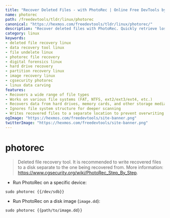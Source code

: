 ```yaml
---
title: "Recover Deleted Files - with PhotoRec | Online Free DevTools by Hexmos"
name: photorec
path: /freedevtools/tldr/linux/photorec
canonical: "https://hexmos.com/freedevtools/tldr/linux/photorec/"
description: "Recover deleted files with PhotoRec. Quickly retrieve lost data from various file systems and storage media. Free online tool, no registration required."
category: linux
keywords:
- deleted file recovery linux
- data recovery tool linux
- file undelete linux
- photorec file recovery
- digital forensics linux
- hard drive recovery
- partition recovery linux
- image recovery linux
- cgsecurity photorec
- linux data carving
features:
- Recovers a wide range of file types
- Works on various file systems (FAT, NTFS, ext2/ext3/ext4, etc.)
- Recovers data from hard drives, memory cards, and other storage media
- Ignores file system structure for deeper scanning
- Writes recovered files to a separate location to prevent overwriting
ogImage: "https://hexmos.com/freedevtools/site-banner.png"
twitterImage: "https://hexmos.com/freedevtools/site-banner.png"
---
```


# photorec

> Deleted file recovery tool.
> It is recommended to write recovered files to a disk separate to the one being recovered from.
> More information: <https://www.cgsecurity.org/wiki/PhotoRec_Step_By_Step>.

- Run PhotoRec on a specific device:

`sudo photorec {{/dev/sdb}}`

- Run PhotoRec on a disk image (`image.dd`):

`sudo photorec {{path/to/image.dd}}`
